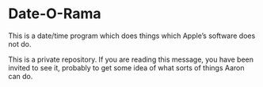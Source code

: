 # Date-O-Rama

This is a date/time program which does things which Apple’s software does not do.

This is a private repository.  If you are reading this message, you have been invited to see it, probably to get some idea of what sorts of things Aaron can do.
